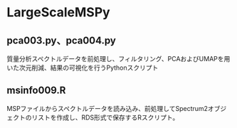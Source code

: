 # LargeScaleMSPy

## pca003.py、pca004.py
質量分析スペクトルデータを前処理し、フィルタリング、PCAおよびUMAPを用いた次元削減、結果の可視化を行うPythonスクリプト

## msinfo009.R
MSPファイルからスペクトルデータを読み込み、前処理してSpectrum2オブジェクトのリストを作成し、RDS形式で保存するRスクリプト。

